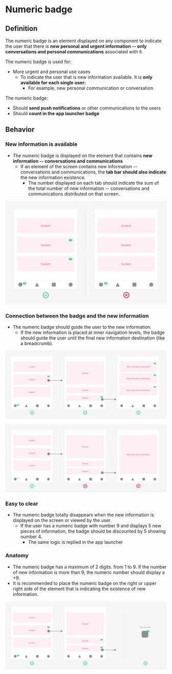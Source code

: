 # Numeric badge

## Definition

The numeric badge is an element displayed on any component to indicate the user that there is **new personal and urgent information -- only conversations and personal communications** associated with it.

The numeric badge is used for:

* More urgent and personal use cases
  * To indicate the user that is new information available. It is **only available for each single user:**
    * For example, new personal communication or conversation 

The numeric badge:

* Should **send push notifications** or other communications to the users
* Should **count in the app launcher badge**

## Behavior

### New information is available

* The numeric badge is displayed on the element that contains **new information -- conversations and communications**
  * If an element of the screen contains new information -- conversations and communications, the **tab bar should also indicate** the new information existence. 
    * The number displayed on each tab should indicate the sum of the total number of new information -- conversations and communications distributed on that screen.

![](../../../.gitbook/assets/new-information-available_numeric.png)

### Connection between the badge and the new information

* The numeric badge should guide the user to the new information.
  * If the new information is placed at inner navigation levels, the badge should guide the user until the final new information destination \(like a breadcrumb\).

![](../../../.gitbook/assets/connection-between-badge-and-information_1-numeric.png)

![](../../../.gitbook/assets/connection-between-badge-and-information_.png)

### Easy to clear

* The numeric badge totally disappears when the new information is displayed on the screen or viewed by the user.
  * If the user has a numeric badge with number 9 and displays 5 new pieces of information, the badge should be discounted by 5 showing number 4.
    * The same logic is replied in the app launcher

### Anatomy

* The numeric badge has a maximum of 2 digits. from 1 to 9. If the number of new information is more than 9, the numeric number should display a +9.
* It is recommended to place the numeric badge on the right or upper right side of the element that is indicating the existence of new information.

![](../../../.gitbook/assets/connection-between-badge-and-information_launcher.png)

